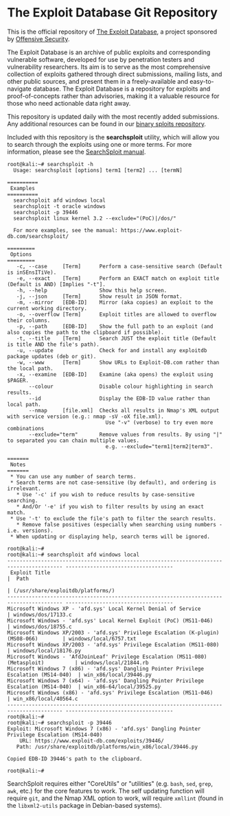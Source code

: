 The Exploit Database Git Repository
===================================

This is the official repository of [The Exploit Database](https://www.exploit-db.com/), a project sponsored by [Offensive Security](https://www.offensive-security.com/).

The Exploit Database is an archive of public exploits and corresponding vulnerable software, developed for use by penetration testers and vulnerability researchers. Its aim is to serve as the most comprehensive collection of exploits gathered through direct submissions, mailing lists, and other public sources, and present them in a freely-available and easy-to-navigate database. The Exploit Database is a repository for exploits and proof-of-concepts rather than advisories, making it a valuable resource for those who need actionable data right away.

This repository is updated daily with the most recently added submissions. Any additional resources can be found in our [binary sploits repository](https://github.com/offensive-security/exploit-database-bin-sploits).

Included with this repository is the **searchsploit** utility, which will allow you to search through the exploits using one or more terms.
For more information, please see the [SearchSploit manual](https://www.exploit-db.com/searchsploit/).

```
root@kali:~# searchsploit -h
  Usage: searchsploit [options] term1 [term2] ... [termN]

==========
 Examples
==========
  searchsploit afd windows local
  searchsploit -t oracle windows
  searchsploit -p 39446
  searchsploit linux kernel 3.2 --exclude="(PoC)|/dos/"

  For more examples, see the manual: https://www.exploit-db.com/searchsploit/

=========
 Options
=========
   -c, --case     [Term]      Perform a case-sensitive search (Default is inSEnsITiVe).
   -e, --exact    [Term]      Perform an EXACT match on exploit title (Default is AND) [Implies "-t"].
   -h, --help                 Show this help screen.
   -j, --json     [Term]      Show result in JSON format.
   -m, --mirror   [EDB-ID]    Mirror (aka copies) an exploit to the current working directory.
   -o, --overflow [Term]      Exploit titles are allowed to overflow their columns.
   -p, --path     [EDB-ID]    Show the full path to an exploit (and also copies the path to the clipboard if possible).
   -t, --title    [Term]      Search JUST the exploit title (Default is title AND the file's path).
   -u, --update               Check for and install any exploitdb package updates (deb or git).
   -w, --www      [Term]      Show URLs to Exploit-DB.com rather than the local path.
   -x, --examine  [EDB-ID]    Examine (aka opens) the exploit using $PAGER.
       --colour               Disable colour highlighting in search results.
       --id                   Display the EDB-ID value rather than local path.
       --nmap     [file.xml]  Checks all results in Nmap's XML output with service version (e.g.: nmap -sV -oX file.xml).
                                Use "-v" (verbose) to try even more combinations
       --exclude="term"       Remove values from results. By using "|" to separated you can chain multiple values.
                                e.g. --exclude="term1|term2|term3".

=======
 Notes
=======
 * You can use any number of search terms.
 * Search terms are not case-sensitive (by default), and ordering is irrelevant.
   * Use '-c' if you wish to reduce results by case-sensitive searching.
   * And/Or '-e' if you wish to filter results by using an exact match.
 * Use '-t' to exclude the file's path to filter the search results.
   * Remove false positives (especially when searching using numbers - i.e. versions).
 * When updating or displaying help, search terms will be ignored.

root@kali:~#
root@kali:~# searchsploit afd windows local
---------------------------------------------------------------------------------------- -----------------------------------
 Exploit Title                                                                          |  Path
                                                                                        | (/usr/share/exploitdb/platforms/)
---------------------------------------------------------------------------------------- -----------------------------------
Microsoft Windows XP - 'afd.sys' Local Kernel Denial of Service                         | windows/dos/17133.c
Microsoft Windows - 'afd.sys' Local Kernel Exploit (PoC) (MS11-046)                     | windows/dos/18755.c
Microsoft Windows XP/2003 - 'afd.sys' Privilege Escalation (K-plugin) (MS08-066)        | windows/local/6757.txt
Microsoft Windows XP/2003 - 'afd.sys' Privilege Escalation (MS11-080)                   | windows/local/18176.py
Microsoft Windows - 'AfdJoinLeaf' Privilege Escalation (MS11-080) (Metasploit)          | windows/local/21844.rb
Microsoft Windows 7 (x86) - 'afd.sys' Dangling Pointer Privilege Escalation (MS14-040)  | win_x86/local/39446.py
Microsoft Windows 7 (x64) - 'afd.sys' Dangling Pointer Privilege Escalation (MS14-040)  | win_x86-64/local/39525.py
Microsoft Windows (x86) - 'afd.sys' Privilege Escalation (MS11-046)                     | win_x86/local/40564.c
---------------------------------------------------------------------------------------- -----------------------------------
root@kali:~#
root@kali:~# searchsploit -p 39446
Exploit: Microsoft Windows 7 (x86) - 'afd.sys' Dangling Pointer Privilege Escalation (MS14-040)
    URL: https://www.exploit-db.com/exploits/39446/
   Path: /usr/share/exploitdb/platforms/win_x86/local/39446.py

Copied EDB-ID 39446's path to the clipboard.

root@kali:~#
```

SearchSploit requires either "CoreUtils" or "utilities" (e.g. `bash`, `sed`, `grep`, `awk`, etc.) for the core features to work. The self updating function will require `git`, and the Nmap XML option to work, will require `xmllint` (found in the `libxml2-utils` package in Debian-based systems).
